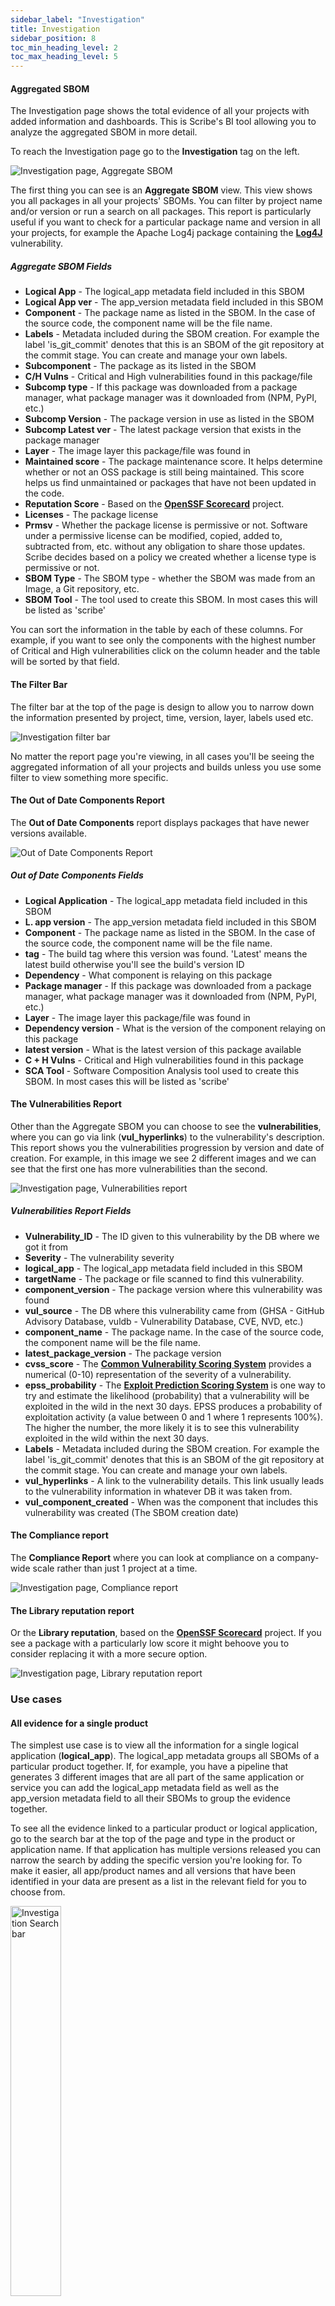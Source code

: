 ```yaml
---
sidebar_label: "Investigation"
title: Investigation
sidebar_position: 8
toc_min_heading_level: 2
toc_max_heading_level: 5
---
```


#### Aggregated SBOM

The Investigation page shows the total evidence of all your projects with added information and dashboards. This is Scribe's BI tool allowing you to analyze the aggregated SBOM in more detail.

To reach the Investigation page go to the **Investigation** tag on the left.

<img src='../../img/start/arsbom-1.jpg' alt='Investigation page, Aggregate SBOM'/>

The first thing you can see is an **Aggregate SBOM** view. This view shows you all packages in all your projects' SBOMs. You can filter by project name and/or version or run a search on all packages. This report is particularly useful if you want to check for a particular package name and version in all your projects, for example the Apache Log4j package containing the **[Log4J](https://logging.apache.org/log4j/2.x/)** vulnerability. 

##### Aggregate SBOM Fields

* **Logical App** - The logical_app metadata field included in this SBOM 
* **Logical App ver** - The app_version metadata field included in this SBOM
* **Component** - The package name as listed in the SBOM. In the case of the source code, the component name will be the file name.
* **Labels** - Metadata included during the SBOM creation. For example the label 'is_git_commit' denotes that this is an SBOM of the git repository at the commit stage. You can create and manage your own labels.
* **Subcomponent** - The package as its listed in the SBOM
* **C/H Vulns** - Critical and High vulnerabilities found in this package/file
* **Subcomp type** - If this package was downloaded from a package manager, what package manager was it downloaded from (NPM, PyPI, etc.)
* **Subcomp Version** - The package version in use as listed in the SBOM
* **Subcomp Latest ver** - The latest package version that exists in the package manager
* **Layer** - The image layer this package/file was found in
* **Maintained score** - The package maintenance score. It helps determine whether or not an OSS package is still being maintained. This score helps us find unmaintained or packages that have not been updated in the code.
* **Reputation Score** - Based on the **[OpenSSF Scorecard](https://github.com/ossf/scorecard)** project.
* **Licenses** - The package license
* **Prmsv** - Whether the package license is permissive or not. Software under a permissive license can be modified, copied, added to, subtracted from, etc. without any obligation to share those updates. Scribe decides based on a policy we created whether a license type is permissive or not.
* **SBOM Type** - The SBOM type - whether the SBOM was made from an Image, a Git repository, etc.
* **SBOM Tool** - The tool used to create this SBOM. In most cases this will be listed as 'scribe'

You can sort the information in the table by each of these columns. For example, if you want to see only the components with the highest number of Critical and High vulnerabilities click on the column header and the table will be sorted by that field.

#### The Filter Bar

The filter bar at the top of the page is design to allow you to narrow down the information presented by project, time, version, layer, labels used etc. 

<img src='../../img/start/investigation-filter-2.jpg' alt='Investigation filter bar'/>

No matter the report page you're viewing, in all cases you'll be seeing the aggregated information of all your projects and builds unless you use some filter to view something more specific.

#### The Out of Date Components Report

The **Out of Date Components** report displays packages that have newer versions available. 

<img src='../../img/start/out-of-date-components.jpg' alt='Out of Date Components Report'/>

##### Out of Date Components Fields

* **Logical Application** - The logical_app metadata field included in this SBOM 
* **L. app version** - The app_version metadata field included in this SBOM
* **Component** - The package name as listed in the SBOM. In the case of the source code, the component name will be the file name.
* **tag** - The build tag where this version was found. 'Latest' means the latest build otherwise you'll see the build's version ID 
* **Dependency** - What component is relaying on this package
* **Package manager** - If this package was downloaded from a package manager, what package manager was it downloaded from (NPM, PyPI, etc.)
* **Layer** - The image layer this package/file was found in
* **Dependency version** - What is the version of the component relaying on this package
* **latest version** - What is the latest version of this package available
* **C + H Vulns** - Critical and High vulnerabilities found in this package
* **SCA Tool** - Software Composition Analysis tool used to create this SBOM. In most cases this will be listed as 'scribe'

#### The Vulnerabilities Report

Other than the Aggregate SBOM you can choose to see the **vulnerabilities**, where you can go via link (**vul_hyperlinks**) to the vulnerability's description. This report shows you the vulnerabilities progression by version and date of creation. For example, in this image we see 2 different images and we can see that the first one has more vulnerabilities than the second.

<img src='../../img/start/vulnerabilities-rep-start.jpg' alt='Investigation page, Vulnerabilities report'/>

##### Vulnerabilities Report Fields

* **Vulnerability_ID** - The ID given to this vulnerability by the DB where we got it from
* **Severity** - The vulnerability severity  
* **logical_app** - The logical_app metadata field included in this SBOM 
* **targetName** - The package or file scanned to find this vulnerability.
* **component_version** - The package version where this vulnerability was found
* **vul_source** - The DB where this vulnerability came from (GHSA - GitHub Advisory Database, vuldb - Vulnerability Database, CVE, NVD, etc.)
* **component_name** - The package name. In the case of the source code, the component name will be the file name.
* **latest_package_version** - The package version
* **cvss_score** - The **[Common Vulnerability Scoring System](https://www.balbix.com/insights/understanding-cvss-scores/)** provides a numerical (0-10) representation of the severity of a vulnerability. 
* **epss_probability** - The **[Exploit Prediction Scoring System](https://www.first.org/epss/faq)** is one way to try and estimate the likelihood (probability) that a vulnerability will be exploited in the wild in the next 30 days. EPSS produces a probability of exploitation activity (a value between 0 and 1 where 1 represents 100%). The higher the number, the more likely it is to see this vulnerability exploited in the wild within the next 30 days.
* **Labels** - Metadata included during the SBOM creation. For example the label 'is_git_commit' denotes that this is an SBOM of the git repository at the commit stage. You can create and manage your own labels. 
* **vul_hyperlinks** - A link to the vulnerability details. This link usually leads to the vulnerability information in whatever DB it was taken from.
* **vul_component_created** - When was the component that includes this vulnerability was created (The SBOM creation date)

#### The Compliance report

The **Compliance Report** where you can look at compliance on a company-wide scale rather than just 1 project at a time.

<img src='../../img/start/compliance-rep-start.jpg' alt='Investigation page, Compliance report'/>

#### The Library reputation report

Or the **Library reputation**, based on the **[OpenSSF Scorecard](https://github.com/ossf/scorecard)** project. If you see a package with a particularly low score it might behoove you to consider replacing it with a more secure option. 

<img src='../../img/start/library-rep-start.jpg' alt='Investigation page, Library reputation report'/>

### Use cases

#### All evidence for a single product
The simplest use case is to view all the information for a single logical application (**logical_app**). The logical_app metadata groups all SBOMs of a particular product together. If, for example, you have a pipeline that generates 3 different images that are all part of the same application or service you can add the logical_app metadata field as well as the app_version metadata field to all their SBOMs to group the evidence together. 

To see all the evidence linked to a particular product or logical application, go to the search bar at the top of the page and type in the product or application name. If that application has multiple versions released you can narrow the search by adding the specific version you're looking for. To make it easier, all app/product names and all versions that have been identified in your data are present as a list in the relevant field for you to choose from.

<img src='../../img/start/investigation-search-1.jpg' alt='Investigation Search bar' width='40%' min-width='400px'/>

Be aware that unless you added the logical_app and app_version metadata fields to the SBOMs you generated, the product name will be derived from the pipeline that created the evidence. We strongly encourage you to include that information to make it easier to search for and analyze your evidence data.

#### Check before you publish
We recommend you create a checklist to follow before you decide to publish a new version. You should check that:
* There are no **[out of date components](#the-out-of-date-components-report)** in your build or components that are no longer maintained (check the maintenance score in the **[Aggregated SBOM report](#aggregate-sbom-fields)**)
* That there are no components with too low of a **[reputation score](#the-library-reputation-report)**
* That you're aware of all High and Critical **[Vulnerabilities](#the-vulnerabilities-report)** in your build, have looked into them and have created advisories for them
* That you have not included any non permissive component licenses by mistake (in the **[Aggregated SBOM report](#aggregate-sbom-fields)**)
* That your build complies with the regulations you wish it to (like SLSA and SSDF). You can check that in the **[Compliance Report](#the-compliance-report)**



